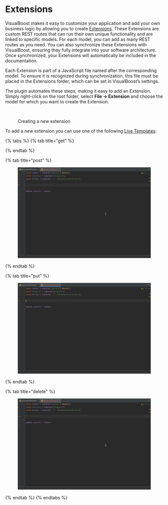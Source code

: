 # Extensions

VisualBoost makes it easy to customize your application and add your own business logic by allowing you to create [Extensions](../model-editor/model/functions/extension.md). These Extensions are custom REST routes that can run their own unique functionality and are linked to specific models. For each model, you can add as many REST routes as you need. You can also synchronize these Extensions with VisualBoost, ensuring they fully integrate into your software architecture. Once synchronized, your Extensions will automatically be included in the documentation.&#x20;

Each Extension is part of a JavaScript file named after the corresponding model. To ensure it is recognized during synchronization, this file must be placed in the Extensions folder, which can be set in VisualBoost’s settings.&#x20;

The plugin automates these steps, making it easy to add an Extension. Simply right-click on the root folder, select **File -> Extension** and choose the model for which you want to create the Extension.

<figure><img src="../.gitbook/assets/add_extension.gif" alt=""><figcaption><p>Creating a new extension</p></figcaption></figure>

To add a new extension you can use one of the following [Live Templates](https://www.jetbrains.com/help/webstorm/using-live-templates.html#live\_templates\_types):&#x20;

{% tabs %}
{% tab title="get" %}

{% endtab %}

{% tab title="post" %}
<figure><img src="../.gitbook/assets/add_extension_delete.gif" alt=""><figcaption></figcaption></figure>
{% endtab %}

{% tab title="put" %}
<figure><img src="../.gitbook/assets/add_extension_put.gif" alt=""><figcaption></figcaption></figure>
{% endtab %}

{% tab title="delete" %}
<figure><img src="../.gitbook/assets/add_extension_delete.gif" alt=""><figcaption></figcaption></figure>
{% endtab %}
{% endtabs %}
